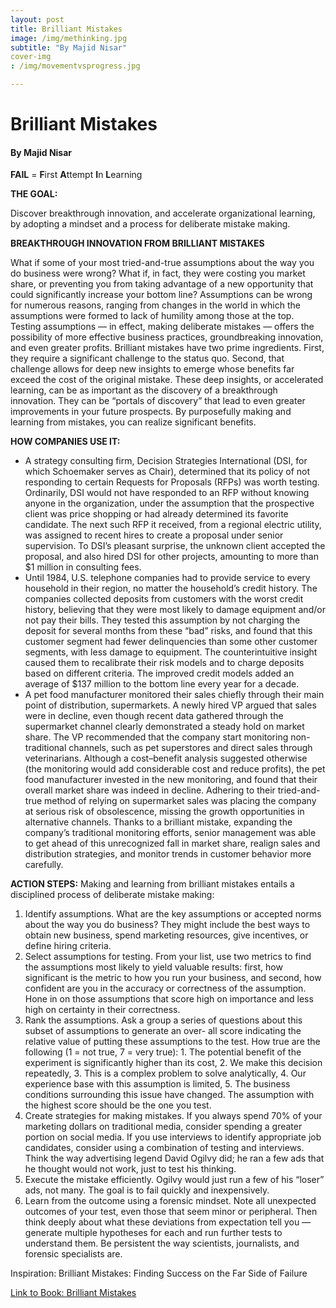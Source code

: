```yaml
---
layout: post
title: Brilliant Mistakes
image: /img/methinking.jpg
subtitle: "By Majid Nisar"
cover-img
: /img/movementvsprogress.jpg

---
```


# **Brilliant Mistakes**

#### By Majid Nisar

**FAIL**  = **F**irst **A**ttempt **I**n **L**earning   

**THE GOAL:**

Discover breakthrough innovation, and accelerate organizational learning, by adopting a mindset and a process for deliberate mistake making.

**BREAKTHROUGH INNOVATION FROM BRILLIANT MISTAKES**

What if some of your most tried-and-true assumptions about the way you do business were wrong? What if, in fact, they were costing you market share, or preventing you from taking advantage of a new opportunity that could significantly increase your bottom line? Assumptions can be wrong for numerous reasons, ranging from changes in the world in which the assumptions were formed to lack of humility among those at the top. Testing assumptions — in effect, making deliberate mistakes — offers the possibility of more effective business practices, groundbreaking innovation, and even greater profits.
Brilliant mistakes have two prime ingredients. First, they require a significant challenge to the status quo. Second, that challenge allows for deep new insights to emerge whose benefits far exceed the cost of the original mistake. These deep insights, or accelerated learning, can be as important as the discovery of a breakthrough innovation. They can be “portals of discovery” that lead to even greater improvements in your future prospects. By purposefully making and learning from mistakes, you can realize significant benefits.

**HOW COMPANIES USE IT:**

- A strategy consulting firm, Decision Strategies International (DSI, for which Schoemaker serves as Chair), determined that its policy of not responding to certain Requests for Proposals (RFPs) was worth testing. Ordinarily, DSI would not have responded to an RFP without knowing anyone in the organization, under the assumption that the prospective client was price shopping or had already determined its favorite candidate. The next such RFP it received, from a regional electric utility, was assigned to recent hires to create a proposal under senior supervision. To DSI’s pleasant surprise, the unknown client accepted the proposal, and also hired DSI for other projects, amounting to more than $1 million in consulting fees.
- Until 1984, U.S. telephone companies had to provide service to every household in their region, no matter the household’s credit history. The companies collected deposits from customers with the worst credit history, believing that they were most likely to damage equipment and/or not pay their bills. They tested this assumption by not charging the deposit for several months from these “bad” risks, and found that this customer segment had fewer delinquencies than some other customer segments, with less damage to equipment. The counterintuitive insight caused them to recalibrate their risk models and to charge deposits based on different criteria. The improved credit models added an average of $137 million to the bottom line every year for a decade.
- A pet food manufacturer monitored their sales chiefly through their main point of distribution, supermarkets. A newly hired VP argued that sales were in decline, even though recent data gathered through the supermarket channel clearly demonstrated a steady hold on market share. The VP recommended that the company start monitoring non-traditional channels, such as pet superstores and direct sales through veterinarians. Although a cost–benefit analysis suggested otherwise (the monitoring would add considerable cost and reduce profits), the pet food manufacturer invested in the new monitoring, and found that their overall market share was indeed in decline. Adhering to their tried-and-true method of relying on supermarket sales was placing the company at serious risk of obsolescence, missing the growth opportunities in alternative channels. Thanks to a brilliant mistake, expanding the company’s traditional monitoring efforts, senior management was able to get ahead of this unrecognized fall in market share, realign sales and distribution strategies, and monitor trends in customer behavior more carefully.

**ACTION STEPS:**
Making and learning from brilliant mistakes entails a disciplined process of deliberate mistake making:

1.	Identify assumptions. What are the key assumptions or accepted norms about the way you do business? They might include the best ways to obtain new business, spend marketing resources, give incentives, or define hiring criteria.
2.	Select assumptions for testing. From your list, use two metrics to find the assumptions most likely to yield valuable results: first, how significant is the metric to how you run your business, and second, how confident are you in the accuracy or correctness of the assumption. Hone in on those assumptions that score high on importance and less high on certainty in their correctness.
3.	Rank the assumptions. Ask a group a series of questions about this subset of assumptions to generate an over- all score indicating the relative value of putting these assumptions to the test. How true are the following (1 = not true, 7 = very true): 1. The potential benefit of the experiment is significantly higher than its cost, 2. We make this decision repeatedly, 3. This is a complex problem to solve analytically, 4. Our experience base with this assumption is limited, 5. The business conditions surrounding this issue have changed. The assumption with the highest score should be the one you test.
4.	Create strategies for making mistakes. If you always spend 70% of your marketing dollars on traditional media, consider spending a greater portion on social media. If you use interviews to identify appropriate job candidates, consider using a combination of testing and interviews. Think the way advertising legend David Ogilvy did; he ran a few ads that he thought would not work, just to test his thinking.
5.	Execute the mistake efficiently. Ogilvy would just run a few of his “loser” ads, not many. The goal is to fail quickly and inexpensively.
6.	Learn from the outcome using a forensic mindset. Note all unexpected outcomes of your test, even those that seem minor or peripheral. Then think deeply about what these deviations from expectation tell you — generate multiple hypotheses for each and run further tests to understand them. Be persistent the way scientists, journalists, and forensic specialists are.

Inspiration: Brilliant Mistakes: Finding Success on the Far Side of Failure

[Link to Book: Brilliant Mistakes](https://www.amazon.in/Brilliant-Mistakes-Finding-Success-Failure/dp/1613630123)

